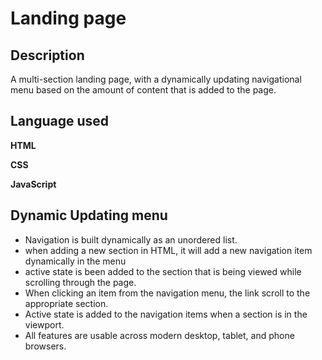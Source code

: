 # Landing page

## Description 

 A multi-section landing page, with a dynamically updating navigational menu based on the amount of content that is added to the page.

## Language used 

**HTML**

**CSS**

**JavaScript**

## Dynamic Updating menu

* Navigation is built dynamically as an unordered list.
* when adding a new section in HTML, it will add a new navigation item dynamically in the menu
* active state is been added to the section that is being viewed while scrolling through the page.
* When clicking an item from the navigation menu, the link scroll to the appropriate section.
* Active state is added to the navigation items when a section is in the viewport.
* All features are usable across modern desktop, tablet, and phone browsers.
